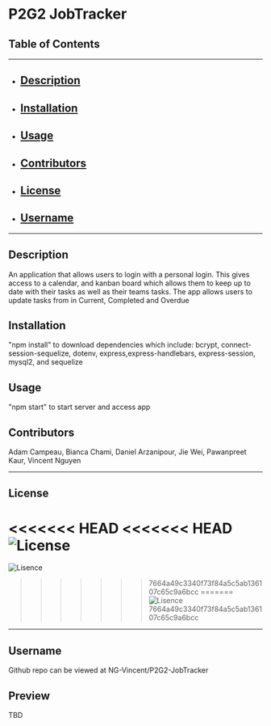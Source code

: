 # P2G2 JobTracker

## Table of Contents

---

- ## [Description](#Description)
- ## [Installation](#Installation)
- ## [Usage](#usage)
- ## [Contributors](#Contributors)
- ## [License](#License)
- ## [Username](#Username)

---

## Description

An application that allows users to login with a personal login. This gives access to a calendar, and kanban board which allows them to keep up to date with their tasks as well as their teams tasks. The app allows users to update tasks from in Current, Completed and Overdue

## Installation

"npm install" to download dependencies which include: bcrypt, connect-session-sequelize, dotenv, express,express-handlebars, express-session, mysql2, and sequelize

## Usage

"npm start" to start server and access app

## Contributors

Adam Campeau, Bianca Chami, Daniel Arzanipour, Jie Wei, Pawanpreet Kaur, Vincent Nguyen

---

## License

<<<<<<< HEAD
<<<<<<< HEAD
![License](https://img.shields.io/badge/license--blue.svg)
=======
![Lisence](https://img.shields.io/badge/MIT--purple.svg)
>>>>>>> 7664a49c3340f73f84a5c5ab136107c65c9a6bcc
=======
![Lisence](https://img.shields.io/badge/MIT--purple.svg)
>>>>>>> 7664a49c3340f73f84a5c5ab136107c65c9a6bcc

---

## Username

Github repo can be viewed at NG-Vincent/P2G2-JobTracker

## Preview

TBD
